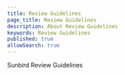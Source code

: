 ```yaml
---
title: Review Guidelines
page_title: Review Guidelines
description: About Review Guidelines
keywords: Review Guidelines
published: true
allowSearch: true
---
```


Sunbird Review Guidelines
